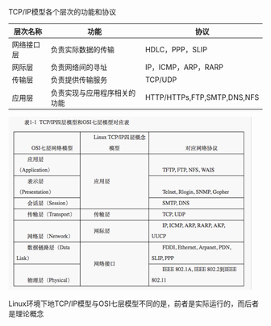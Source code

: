 TCP/IP模型各个层次的功能和协议



| 层次名称   | 功能                         | 协议                        |
| ---------- | ---------------------------- | --------------------------- |
| 网络接口层 | 负责实际数据的传输           | HDLC，PPP，SLIP             |
| 网际层     | 负责网络间的寻址             | IP，ICMP，ARP，RARP         |
| 传输层     | 负责提供传输服务             | TCP/UDP                     |
| 应用层     | 负责实现与应用程序相关的功能 | HTTP/HTTPs,FTP,SMTP,DNS,NFS |

![networkmodel](../其他文档/resources/networkmodel.png)

Linux环境下地TCP/IP模型与OSI七层模型不同的是，前者是实际运行的，而后者是理论概念 

